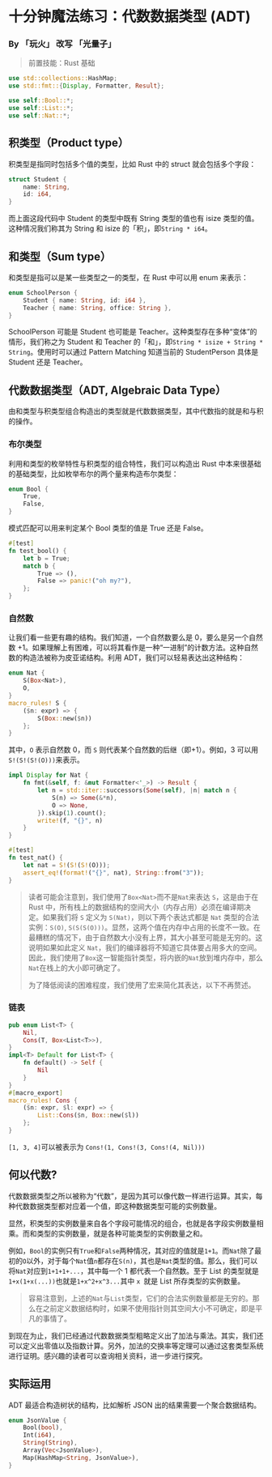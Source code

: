 # 十分钟魔法练习：代数数据类型 (ADT)

### By 「玩火」 改写 「光量子」

> 前置技能：Rust 基础

```rust
use std::collections::HashMap;
use std::fmt::{Display, Formatter, Result};

use self::Bool::*;
use self::List::*;
use self::Nat::*;
```

## 积类型（Product type）

积类型是指同时包括多个值的类型，比如 Rust 中的 struct 就会包括多个字段：

```rust
struct Student {
    name: String,
    id: i64,
}
```

而上面这段代码中 Student 的类型中既有 String 类型的值也有 isize 类型的值。这种情况我们称其为 String 和 isize 的「积」，即`String * i64`。

## 和类型（Sum type）

和类型是指可以是某一些类型之一的类型，在 Rust 中可以用 enum 来表示：

```rust
enum SchoolPerson {
    Student { name: String, id: i64 },
    Teacher { name: String, office: String },
}
```

SchoolPerson 可能是 Student 也可能是 Teacher。这种类型存在多种“变体”的情形，我们称之为 Student 和 Teacher 的「和」，即`String * isize + String * String`。使用时可以通过 Pattern Matching 知道当前的 StudentPerson 具体是 Student 还是 Teacher。

## 代数数据类型（ADT, Algebraic Data Type）

由和类型与积类型组合构造出的类型就是代数数据类型，其中代数指的就是和与积的操作。

### 布尔类型

利用和类型的枚举特性与积类型的组合特性，我们可以构造出 Rust 中本来很基础的基础类型，比如枚举布尔的两个量来构造布尔类型：

```rust
enum Bool {
    True,
    False,
}
```

模式匹配可以用来判定某个 Bool 类型的值是 True 还是 False。

```rust
#[test]
fn test_bool() {
    let b = True;
    match b {
        True => (),
        False => panic!("oh my?"),
    };
}
```

### 自然数

让我们看一些更有趣的结构。我们知道，一个自然数要么是 0，要么是另一个自然数 +1。如果理解上有困难，可以将其看作是一种“一进制”的计数方法。这种自然数的构造法被称为皮亚诺结构。利用 ADT，我们可以轻易表达出这种结构：

```rust
enum Nat {
    S(Box<Nat>),
    O,
}
macro_rules! S {
    ($n: expr) => {
        S(Box::new($n))
    };
}
```

其中，`O` 表示自然数 0，而 `S` 则代表某个自然数的后继（即+1）。例如，3 可以用`S!(S!(S!(O)))`来表示。

```rust
impl Display for Nat {
    fn fmt(&self, f: &mut Formatter<'_>) -> Result {
        let n = std::iter::successors(Some(self), |n| match n {
            S(n) => Some(&*n),
            O => None,
        }).skip(1).count();
        write!(f, "{}", n)
    }
}

#[test]
fn test_nat() {
    let nat = S!(S!(S!(O)));
    assert_eq!(format!("{}", nat), String::from("3"));
}
```

> 读者可能会注意到，我们使用了`Box<Nat>`而不是`Nat`来表达 `S`，这是由于在 Rust 中，所有栈上的数据结构的空间大小（内存占用）必须在编译期决定。如果我们将 `S` 定义为 `S(Nat)`，则以下两个表达式都是 `Nat` 类型的合法实例：`S(O)`, `S(S(S(O)))`。显然，这两个值在内存中占用的长度不一致。在最糟糕的情况下，由于自然数大小没有上界，其大小甚至可能是无穷的。这说明如果如此定义 `Nat`，我们的编译器将不知道它具体要占用多大的空间。因此，我们使用了`Box`这一智能指针类型，将内嵌的`Nat`放到堆内存中，那么`Nat`在栈上的大小即可确定了。
>
>  为了降低阅读的困难程度，我们使用了宏来简化其表达，以下不再赘述。

### 链表

```rust
pub enum List<T> {
    Nil,
    Cons(T, Box<List<T>>),
}
impl<T> Default for List<T> {
    fn default() -> Self {
        Nil
    }
}
#[macro_export]
macro_rules! Cons {
    ($n: expr, $l: expr) => {
        List::Cons($n, Box::new($l))
    };
}
```

`[1, 3, 4]`可以被表示为 `Cons!(1, Cons!(3, Cons!(4, Nil)))`

## 何以代数?

代数数据类型之所以被称为“代数”，是因为其可以像代数一样进行运算。其实，每种代数数据类型都对应着一个值，即这种数据类型可能的实例数量。

显然，积类型的实例数量来自各个字段可能情况的组合，也就是各字段实例数量相乘。而和类型的实例数量，就是各种可能类型的实例数量之和。

例如，`Bool`的实例只有`True`和`False`两种情况，其对应的值就是`1+1`。而`Nat`除了最初的`O`以外，对于每个`Nat`值`n`都存在`S(n)`，其也是`Nat`类型的值。那么，我们可以将`Nat`对应到`1+1+1+...`，其中每一个 1 都代表一个自然数。至于 List 的类型就是`1+x(1+x(...))`也就是`1+x^2+x^3...`其中 `x `就是 List 所存类型的实例数量。

> 容易注意到，上述的`Nat`与`List`类型，它们的合法实例数量都是无穷的。那么在之前定义数据结构时，如果不使用指针则其空间大小不可确定，即是平凡的事情了。

到现在为止，我们已经通过代数数据类型粗略定义出了加法与乘法。其实，我们还可以定义出零值以及指数计算。另外，加法的交换率等定理可以通过这套类型系统进行证明。感兴趣的读者可以查询相关资料，进一步进行探究。

## 实际运用

ADT 最适合构造树状的结构，比如解析 JSON 出的结果需要一个聚合数据结构。

```rust
enum JsonValue {
    Bool(bool),
    Int(i64),
    String(String),
    Array(Vec<JsonValue>),
    Map(HashMap<String, JsonValue>),
}
```
